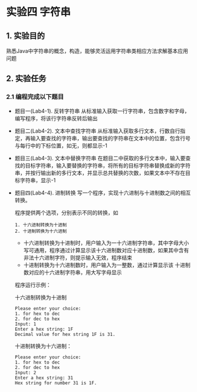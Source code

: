 # 实验四 字符串

## 1. 实验目的

熟悉Java中字符串的概念，构造，能够灵活运用字符串类相应方法求解基本应用问题

## 2. 实验任务

### 2.1 编程完成以下题目

* 题目一(Lab4-1). 反转字符串
  从标准输入获取一行字符串，包含数字和字母，编写程序，将该行字符串反转后输出
  
* 题目二(Lab4-2). 文本中查找字符串
  从标准输入获取多行文本，行数自行指定，再输入要查找的字符串，输出要查找的字符串在文本中的位置，包含行号与每行中的下标位置，如无，则都显示-1
  
* 题目三(Lab4-3). 文本中替换字符串
  在题目二中获取的多行文本中，输入要查找的目标字符串，输入要替换的字符串，将所有的目标字符串替换成新的字符串，并按行输出新的多行文本，并显示总共替换的次数，如果文本中不存在目标字符串，显示-1
  
* 题目四(Lab4-4). 进制转换
  写一个程序，实现十六进制与十进制数之间的相互转换。

  程序提供两个选项，分别表示不同的转换，如

  ```shell
  1. 十六进制转换为十进制
  2. 十进制转换为十六进制
  ```

  - 十六进制转换为十进制时，用户输入为一十六进制字符串，其中字母大小写可通用，程序通过计算显示该十六进制数对应十进制数，如果其中含有非法十六进制字符，则提示输入无效，程序结束
  - 十进制转换为十六进制数时，用户输入为一整数，通过计算显示该 十进制数对应的十六进制字符串，用大写字母显示

  程序运行示例：

  十六进制转换为十进制
  ```shell
  Please enter your choice: 
  1. for hex to dec
  2. for dec to hex
  Input: 1
  Enter a hex string: 1F
  Decimal value for hex string 1F is 31.
  ```

  十进制转换为十六进制：
  
  ```shell
  Please enter your choice: 
  1. for hex to dec
  2. for dec to hex
  Input: 2
  Enter a hex string: 31
  Hex string for number 31 is 1F.
  ```

